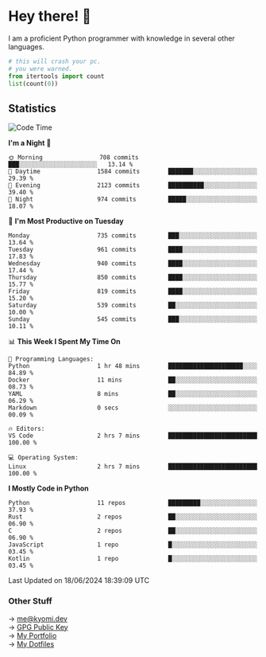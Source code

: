 # Hey there! 👋

I am a proficient Python programmer with knowledge in several other languages.

```py
# this will crash your pc.
# you were warned.
from itertools import count
list(count(0))
```

## Statistics
<!--START_SECTION:waka-->
![Code Time](http://img.shields.io/badge/Code%20Time-1%2C425%20hrs%2025%20mins-blue)

**I'm a Night 🦉** 

```text
🌞 Morning                708 commits         ███░░░░░░░░░░░░░░░░░░░░░░   13.14 % 
🌆 Daytime                1584 commits        ███████░░░░░░░░░░░░░░░░░░   29.39 % 
🌃 Evening                2123 commits        ██████████░░░░░░░░░░░░░░░   39.40 % 
🌙 Night                  974 commits         █████░░░░░░░░░░░░░░░░░░░░   18.07 % 
```
📅 **I'm Most Productive on Tuesday** 

```text
Monday                   735 commits         ███░░░░░░░░░░░░░░░░░░░░░░   13.64 % 
Tuesday                  961 commits         ████░░░░░░░░░░░░░░░░░░░░░   17.83 % 
Wednesday                940 commits         ████░░░░░░░░░░░░░░░░░░░░░   17.44 % 
Thursday                 850 commits         ████░░░░░░░░░░░░░░░░░░░░░   15.77 % 
Friday                   819 commits         ████░░░░░░░░░░░░░░░░░░░░░   15.20 % 
Saturday                 539 commits         ██░░░░░░░░░░░░░░░░░░░░░░░   10.00 % 
Sunday                   545 commits         ███░░░░░░░░░░░░░░░░░░░░░░   10.11 % 
```


📊 **This Week I Spent My Time On** 

```text
💬 Programming Languages: 
Python                   1 hr 48 mins        █████████████████████░░░░   84.89 % 
Docker                   11 mins             ██░░░░░░░░░░░░░░░░░░░░░░░   08.73 % 
YAML                     8 mins              ██░░░░░░░░░░░░░░░░░░░░░░░   06.29 % 
Markdown                 0 secs              ░░░░░░░░░░░░░░░░░░░░░░░░░   00.09 % 

🔥 Editors: 
VS Code                  2 hrs 7 mins        █████████████████████████   100.00 % 

💻 Operating System: 
Linux                    2 hrs 7 mins        █████████████████████████   100.00 % 
```

**I Mostly Code in Python** 

```text
Python                   11 repos            █████████░░░░░░░░░░░░░░░░   37.93 % 
Rust                     2 repos             ██░░░░░░░░░░░░░░░░░░░░░░░   06.90 % 
C                        2 repos             ██░░░░░░░░░░░░░░░░░░░░░░░   06.90 % 
JavaScript               1 repo              █░░░░░░░░░░░░░░░░░░░░░░░░   03.45 % 
Kotlin                   1 repo              █░░░░░░░░░░░░░░░░░░░░░░░░   03.45 % 
```




 Last Updated on 18/06/2024 18:39:09 UTC
<!--END_SECTION:waka-->

### Other Stuff

→ [me@kyomi.dev](mailto:me@kyomi.dev)\
→ [GPG Public Key](https://github.com/bitterteriyaki.gpg)\
→ [My Portfolio](https://kyomi.dev)\
→ [My Dotfiles](https://github.com/bitterteriyaki/dotfiles)

